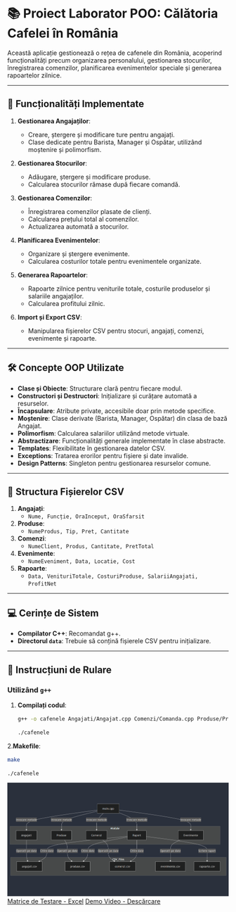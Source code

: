 # 📚 Proiect Laborator POO: Călătoria Cafelei în România

Această aplicație gestionează o rețea de cafenele din România, acoperind funcționalități precum organizarea personalului, gestionarea stocurilor, înregistrarea comenzilor, planificarea evenimentelor speciale și generarea rapoartelor zilnice.

---

## 📝 Funcționalități Implementate

1. **Gestionarea Angajaților**:
   - Creare, ștergere și modificare ture pentru angajați.
   - Clase dedicate pentru Barista, Manager și Ospătar, utilizând moștenire și polimorfism.

2. **Gestionarea Stocurilor**:
   - Adăugare, ștergere și modificare produse.
   - Calcularea stocurilor rămase după fiecare comandă.

3. **Gestionarea Comenzilor**:
   - Înregistrarea comenzilor plasate de clienți.
   - Calcularea prețului total al comenzilor.
   - Actualizarea automată a stocurilor.

4. **Planificarea Evenimentelor**:
   - Organizare și ștergere evenimente.
   - Calcularea costurilor totale pentru evenimentele organizate.

5. **Generarea Rapoartelor**:
   - Rapoarte zilnice pentru veniturile totale, costurile produselor și salariile angajaților.
   - Calcularea profitului zilnic.

6. **Import și Export CSV**:
   - Manipularea fișierelor CSV pentru stocuri, angajați, comenzi, evenimente și rapoarte.

---

## 🛠️ Concepte OOP Utilizate

- **Clase și Obiecte**: Structurare clară pentru fiecare modul.
- **Constructori și Destructori**: Inițializare și curățare automată a resurselor.
- **Încapsulare**: Atribute private, accesibile doar prin metode specifice.
- **Moștenire**: Clase derivate (Barista, Manager, Ospătar) din clasa de bază Angajat.
- **Polimorfism**: Calcularea salariilor utilizând metode virtuale.
- **Abstractizare**: Funcționalități generale implementate în clase abstracte.
- **Templates**: Flexibilitate în gestionarea datelor CSV.
- **Exceptions**: Tratarea erorilor pentru fișiere și date invalide.
- **Design Patterns**: Singleton pentru gestionarea resurselor comune.

---

## 📂 Structura Fișierelor CSV

1. **Angajați**: 
   - `Nume, Funcție, OraInceput, OraSfarsit`
2. **Produse**:
   - `NumeProdus, Tip, Pret, Cantitate`
3. **Comenzi**:
   - `NumeClient, Produs, Cantitate, PretTotal`
4. **Evenimente**:
   - `NumeEveniment, Data, Locatie, Cost`
5. **Rapoarte**:
   - `Data, VenituriTotale, CosturiProduse, SalariiAngajati, ProfitNet`

---

## 💻 Cerințe de Sistem

- **Compilator C++**: Recomandat g++.
- **Directorul `data`**: Trebuie să conțină fișierele CSV pentru inițializare.

---

## 🚀 Instrucțiuni de Rulare

### Utilizând `g++`
1. **Compilați codul**:
   ```bash
   g++ -o cafenele Angajati/Angajat.cpp Comenzi/Comanda.cpp Produse/Produs.cpp CSV/CsvHandler.cpp main.cpp Raport/Raport.cpp Evenimente/Eveniment.cpp
   ```
   ```bash
   ./cafenele
   ```
2.**Makefile**:
   ```bash
   make
   ```
   ```bash
   ./cafenele
   ```
![Diagramă Arhitectură](DATA/Diagrama.png)
[Matrice de Testare - Excel](DATA/Matrice_de_Testare.xlsx)
[Demo Video - Descărcare](DATA/DEMO-test1.mp4)


